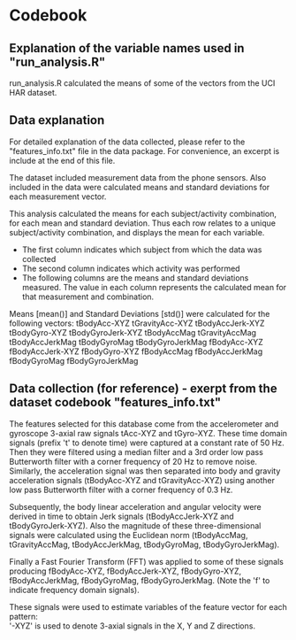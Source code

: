 # Codebook
## Explanation of the variable names used in "run_analysis.R"
run_analysis.R calculated the means of some of the vectors from the UCI HAR dataset.
## Data explanation
For detailed explanation of the data collected, please refer to the "features_info.txt" file in the data package.
For convenience, an excerpt is include at the end of this file.

The dataset included measurement data from the phone sensors. 
Also included in the data were calculated means and standard deviations for each measurement vector.

This analysis calculated the means for each subject/activity combination, for each mean and standard deviation.
Thus each row relates to a unique subject/activity combination, and displays the mean for each variable.
- The first column indicates which subject from which the data was collected
- The second column indicates which activity was performed
- The following columns are the means and standard deviations measured. The value in each column represents the calculated mean for that measurement and combination.

Means [mean()] and Standard Deviations [std()] were calculated for the following vectors:
tBodyAcc-XYZ
tGravityAcc-XYZ
tBodyAccJerk-XYZ
tBodyGyro-XYZ
tBodyGyroJerk-XYZ
tBodyAccMag
tGravityAccMag
tBodyAccJerkMag
tBodyGyroMag
tBodyGyroJerkMag
fBodyAcc-XYZ
fBodyAccJerk-XYZ
fBodyGyro-XYZ
fBodyAccMag
fBodyAccJerkMag
fBodyGyroMag
fBodyGyroJerkMag

## Data collection (for reference) - exerpt from the dataset codebook "features_info.txt"

The features selected for this database come from the accelerometer and gyroscope 3-axial raw signals tAcc-XYZ and tGyro-XYZ. These time domain signals (prefix 't' to denote time) were captured at a constant rate of 50 Hz. Then they were filtered using a median filter and a 3rd order low pass Butterworth filter with a corner frequency of 20 Hz to remove noise. Similarly, the acceleration signal was then separated into body and gravity acceleration signals (tBodyAcc-XYZ and tGravityAcc-XYZ) using another low pass Butterworth filter with a corner frequency of 0.3 Hz. 

Subsequently, the body linear acceleration and angular velocity were derived in time to obtain Jerk signals (tBodyAccJerk-XYZ and tBodyGyroJerk-XYZ). Also the magnitude of these three-dimensional signals were calculated using the Euclidean norm (tBodyAccMag, tGravityAccMag, tBodyAccJerkMag, tBodyGyroMag, tBodyGyroJerkMag). 

Finally a Fast Fourier Transform (FFT) was applied to some of these signals producing fBodyAcc-XYZ, fBodyAccJerk-XYZ, fBodyGyro-XYZ, fBodyAccJerkMag, fBodyGyroMag, fBodyGyroJerkMag. (Note the 'f' to indicate frequency domain signals). 

These signals were used to estimate variables of the feature vector for each pattern:  
'-XYZ' is used to denote 3-axial signals in the X, Y and Z directions.
